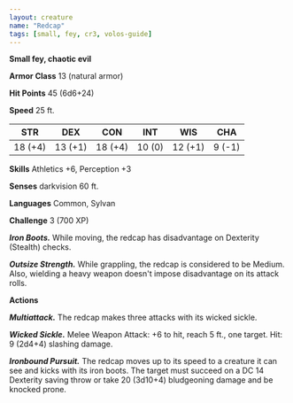 ```yaml
---
layout: creature
name: "Redcap"
tags: [small, fey, cr3, volos-guide]
---
```


**Small fey, chaotic evil**

**Armor Class** 13 (natural armor)

**Hit Points** 45 (6d6+24)

**Speed** 25 ft.

|   STR   |   DEX   |   CON   |   INT   |   WIS   |   CHA   |
|:-----:|:-----:|:-----:|:-----:|:-----:|:-----:|
| 18 (+4) | 13 (+1) | 18 (+4) | 10 (0) | 12 (+1) | 9 (-1) |

**Skills** Athletics +6, Perception +3

**Senses** darkvision 60 ft.

**Languages** Common, Sylvan

**Challenge** 3 (700 XP)

***Iron Boots.*** While moving, the redcap has disadvantage on Dexterity (Stealth) checks.

***Outsize Strength.*** While grappling, the redcap is considered to be Medium. Also, wielding a heavy weapon doesn't impose disadvantage on its attack rolls.

**Actions**

***Multiattack.*** The redcap makes three attacks with its wicked sickle.

***Wicked Sickle.*** Melee Weapon Attack: +6 to hit, reach 5 ft., one target. Hit: 9 (2d4+4) slashing damage.

***Ironbound Pursuit.*** The redcap moves up to its speed to a creature it can see and kicks with its iron boots. The target must succeed on a DC 14 Dexterity saving throw or take 20 (3d10+4) bludgeoning damage and be knocked prone.

